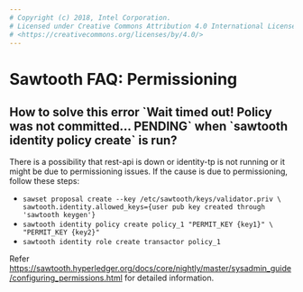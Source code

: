 ```yaml
---
# Copyright (c) 2018, Intel Corporation.
# Licensed under Creative Commons Attribution 4.0 International License
# <https://creativecommons.org/licenses/by/4.0/>
---
```


# Sawtooth FAQ: Permissioning

<h2 id="how-solve-wait-timeout"> How to solve this error
`Wait timed out! Policy was not committed... PENDING` when
`sawtooth identity policy create` is run? </h2>

There is a possibility that rest-api is down or identity-tp is not
running or it might be due to permissioning issues. If the cause is due
to permissioning, follow these steps:

-  `sawset proposal create --key /etc/sawtooth/keys/validator.priv \
    sawtooth.identity.allowed_keys={user pub key created
    through 'sawtooth keygen'}`
-   `sawtooth identity policy create policy_1 "PERMIT_KEY {key1}" \
    "PERMIT_KEY {key2}"`
-   `sawtooth identity role create transactor policy_1`

Refer
<https://sawtooth.hyperledger.org/docs/core/nightly/master/sysadmin_guide/configuring_permissions.html>
for detailed information.
